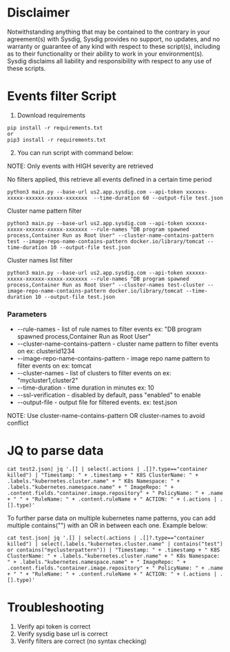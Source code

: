 # Disclaimer

Notwithstanding anything that may be contained to the contrary in your agreement(s) with Sysdig, Sysdig provides no support, no updates, and no warranty or guarantee of any kind with respect to these script(s), including as to their functionality or their ability to work in your environment(s).  Sysdig disclaims all liability and responsibility with respect to any use of these scripts. 

# Events filter Script

1. Download requirements

```
pip install -r requirements.txt
or
pip3 install -r requirements.txt
```
2. You can run script with command below:

NOTE: Only events with HIGH severity are retrieved

No filters applied, this retrieve all events defined in a certain time period

```
python3 main.py --base-url us2.app.sysdig.com --api-token xxxxxx-xxxxx-xxxxxx-xxxxx-xxxxxxx  --time-duration 60 --output-file test.json
```

Cluster name pattern filter

```
python3 main.py --base-url us2.app.sysdig.com --api-token xxxxxx-xxxxx-xxxxxx-xxxxx-xxxxxxx --rule-names "DB program spawned process,Container Run as Root User" --cluster-name-contains-pattern test --image-repo-name-contains-pattern docker.io/library/tomcat --time-duration 10 --output-file test.json
```

Cluster names list filter

```
python3 main.py --base-url us2.app.sysdig.com --api-token xxxxxx-xxxxx-xxxxxx-xxxxx-xxxxxxx --rule-names "DB program spawned process,Container Run as Root User" --cluster-names test-cluster --image-repo-name-contains-pattern docker.io/library/tomcat --time-duration 10 --output-file test.json
```



### Parameters

* --rule-names - list of rule names to filter events ex: "DB program spawned process,Container Run as Root User"
* --cluster-name-contains-pattern - cluster name pattern to filter events on ex: clusterid1234
* --image-repo-name-contains-pattern - image repo name pattern to filter events on ex: tomcat
* --cluster-names - list of clusters to filter events on ex: "mycluster1,cluster2"
* --time-duration - time duration in minutes ex: 10
* --ssl-verification - disabled by default, pass "enabled" to enable
* --output-file - output file for filtered events. ex: test.json

NOTE: Use cluster-name-contains-pattern OR cluster-names to avoid conflict

# JQ to parse data

```
cat test2.json| jq '.[] | select(.actions | .[]?.type=="container killed") | "Timestamp: " + .timestamp + " K8S ClusterName: " + .labels."kubernetes.cluster.name" + " K8s Namespace: " + .labels."kubernetes.namespace.name" + " ImageRepo: " + .content.fields."container.image.repository" + " PolicyName: " + .name + " " + "RuleName: " + .content.ruleName + " ACTION: " + (.actions | .[].type)'
```

To further parse data on multiple kubernetes name patterns, you can add multiple contains("<pattern>") with an OR in between each one. Example below:
```
cat test.json| jq '.[] | select(.actions | .[]?.type=="container killed") | select(.labels."kubernetes.cluster.name" | contains("test") or contains("myclusterpattern")) | "Timestamp: " + .timestamp + " K8S ClusterName: " + .labels."kubernetes.cluster.name" + " K8s Namespace: " + .labels."kubernetes.namespace.name" + " ImageRepo: " + .content.fields."container.image.repository" + " PolicyName: " + .name + " " + "RuleName: " + .content.ruleName + " ACTION: " + (.actions | .[].type)'
```


# Troubleshooting

1. Verify api token is correct
2. Verify sysdig base url is correct
3. Verify filters are correct (no syntax checking)